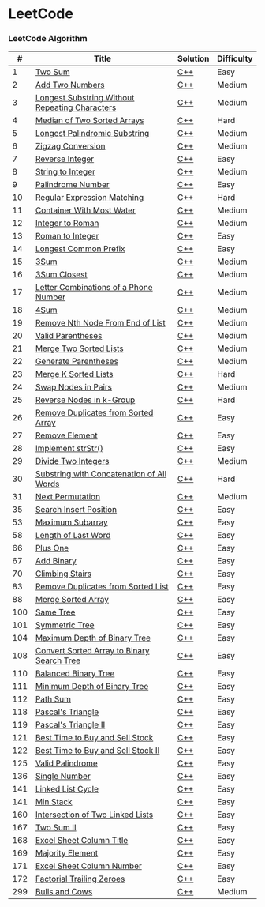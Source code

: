 LeetCode
========

### LeetCode Algorithm

| # | Title | Solution | Difficulty |
|---| ----- | -------- | ---------- |
|1|[Two Sum](https://leetcode.com/problems/two-sum/) | [C++](./algorithms/two_sum.cpp)|Easy|
|2|[Add Two Numbers](https://leetcode.com/problems/add-two-numbers/) | [C++](./algorithms/add_two_numbers.cpp)|Medium|
|3|[Longest Substring Without Repeating Characters](https://leetcode.com/problems/longest-substring-without-repeating-characters/) | [C++](./algorithms/longest_substring.cpp)|Medium|
|4|[Median of Two Sorted Arrays](https://leetcode.com/problems/median-of-two-sorted-arrays/) | [C++](./algorithms/median_two_sorted_arrays.cpp)|Hard|
|5|[Longest Palindromic Substring](https://leetcode.com/problems/longest-palindromic-substring/) | [C++](./algorithms/longest_palindromic_substring.cpp)|Medium|
|6|[Zigzag Conversion](https://leetcode.com/problems/zigzag-conversion/) | [C++](./algorithms/zigzag_conversion.cpp)|Medium|
|7|[Reverse Integer](https://leetcode.com/problems/reverse-integer/) | [C++](./algorithms/reverse_integer.cpp)|Easy|
|8|[String to Integer](https://leetcode.com/problems/string-to-integer-atoi/) | [C++](./algorithms/string_to_integer.cpp)|Medium|
|9|[Palindrome Number](https://leetcode.com/problems/palindrome-number/) | [C++](./algorithms/palindrome_number.cpp)|Easy|
|10|[Regular Expression Matching](https://leetcode.com/problems/regular-expression-matching/) | [C++](./algorithms/regular_expression_matching.cpp)|Hard|
|11|[Container With Most Water](https://leetcode.com/problems/container-with-most-water/) | [C++](./algorithms/container_with_most_water.cpp)|Medium|
|12|[Integer to Roman](https://leetcode.com/problems/integer-to-roman/) | [C++](./algorithms/integer_to_roman.cpp)|Medium|
|13|[Roman to Integer](https://leetcode.com/problems/roman-to-integer/) | [C++](./algorithms/roman_to_integer.cpp)|Easy|
|14|[Longest Common Prefix](https://leetcode.com/problems/longest-common-prefix/) | [C++](./algorithms/longest_common_prefix.cpp)|Easy|
|15|[3Sum](https://leetcode.com/problems/3sum/) | [C++](./algorithms/3sum.cpp)|Medium|
|16|[3Sum Closest](https://leetcode.com/problems/3sum-closest/) | [C++](./algorithms/3sum_closest.cpp)|Medium|
|17|[Letter Combinations of a Phone Number](https://leetcode.com/problems/letter-combinations-of-a-phone-number/) | [C++](./algorithms/letter_combinations_of_a_phone_number.cpp)|Medium|
|18|[4Sum](https://leetcode.com/problems/4sum/) | [C++](./algorithms/4sum.cpp)|Medium|
|19|[Remove Nth Node From End of List](https://leetcode.com/problems/remove-nth-node-from-end-of-list/) | [C++](./algorithms/remove_nth_node_from_end_of_list.cpp)|Medium|
|20|[Valid Parentheses](https://leetcode.com/problems/valid-parentheses/) | [C++](./algorithms/valid_parentheses.cpp)|Medium|
|21|[Merge Two Sorted Lists](https://leetcode.com/problems/merge-two-sorted-lists/) | [C++](./algorithms/merge_two_sorted_lists.cpp)|Medium|
|22|[Generate Parentheses](https://leetcode.com/problems/generate-parentheses/) | [C++](./algorithms/generate_parentheses.cpp)|Medium|
|23|[Merge K Sorted Lists](https://leetcode.com/problems/merge-k-sorted-lists/) | [C++](./algorithms/merge_k_sorted_lists.cpp)|Hard|
|24|[Swap Nodes in Pairs](https://leetcode.com/problems/swap-nodes-in-pairs/) | [C++](./algorithms/swap_nodes_in_pairs.cpp)|Medium|
|25|[Reverse Nodes in k-Group](https://leetcode.com/problems/reverse-nodes-in-k-group/) | [C++](./algorithms/reverse_nodes_in_k_group.cpp)|Hard|
|26|[Remove Duplicates from Sorted Array](https://leetcode.com/problems/remove-duplicates-from-sorted-array/) | [C++](./algorithms/remove_duplicates_from_sorted_array.cpp)|Easy|
|27|[Remove Element](https://leetcode.com/problems/remove-element/) | [C++](./algorithms/remove_element.cpp)|Easy|
|28|[Implement strStr()](https://leetcode.com/problems/implement-strstr/) | [C++](./algorithms/implement_strStr.cpp)|Easy|
|29|[Divide Two Integers](https://leetcode.com/problems/divide-two-integers/) | [C++](./algorithms/divide_two_integers.cpp)|Medium|
|30|[Substring with Concatenation of All Words](https://leetcode.com/problems/substring-with-concatenation-of-all-words/) | [C++](./algorithms/substring_with_concatenation_of_all_words.cpp)|Hard|
|31|[Next Permutation](https://leetcode.com/problems/next-permutation/) | [C++](./algorithms/next_permutation.cpp)|Medium|
|35|[Search Insert Position](https://leetcode.com/problems/search-insert-position/) | [C++](./algorithms/search_insert_position.cpp)|Easy|
|53|[Maximum Subarray](https://leetcode.com/problems/maximum-subarray/) | [C++](./algorithms/maximum_subarray.cpp)|Easy|
|58|[Length of Last Word](https://leetcode.com/problems/length-of-last-word/) | [C++](./algorithms/length_of_lastword.cpp)|Easy|
|66|[Plus One](https://leetcode.com/problems/plus-one/) | [C++](./algorithms/plus_one.cpp)|Easy|
|67|[Add Binary](https://leetcode.com/problems/add-binary/) | [C++](./algorithms/add_binary.cpp)|Easy|
|70|[Climbing Stairs](https://leetcode.com/problems/climbing-stairs/) | [C++](./algorithms/climbing_stairs.cpp)|Easy|
|83|[Remove Duplicates from Sorted List](https://leetcode.com/problems/remove-duplicates-from-sorted-list/) | [C++](./algorithms/remove_duplicates_from_sorted_list.cpp)|Easy|
|88|[Merge Sorted Array](https://leetcode.com/problems/merge-sorted-array/) | [C++](./algorithms/merge_sorted_array.cpp)|Easy|
|100|[Same Tree](https://leetcode.com/problems/same-tree/) | [C++](./algorithms/same_tree.cpp)|Easy|
|101|[Symmetric Tree](https://leetcode.com/problems/symmetric-tree/) | [C++](./algorithms/symmetric_tree.cpp)|Easy|
|104|[Maximum Depth of Binary Tree](https://leetcode.com/problems/maximum-depth-of-binary-tree/) | [C++](./algorithms/maximum_depth_of_binary_tree.cpp)|Easy|
|108|[Convert Sorted Array to Binary Search Tree](https://leetcode.com/problems/convert-sorted-array-to-binary-search-tree/) | [C++](./algorithms/convert_sorted_array_to_binary_search_tree.cpp)|Easy|
|110|[Balanced Binary Tree](https://leetcode.com/problems/balanced-binary-tree/) | [C++](./algorithms/balanced_binary_tree.cpp)|Easy|
|111|[Minimum Depth of Binary Tree](https://leetcode.com/problems/minimum-depth-of-binary-tree/) | [C++](./algorithms/minimum_depth_of_binary_tree.cpp)|Easy|
|112|[Path Sum](https://leetcode.com/problems/path-sum/) | [C++](./algorithms/path_sum.cpp)|Easy|
|118|[Pascal's Triangle](https://leetcode.com/problems/pascals-triangle/) | [C++](./algorithms/pascals_triangle.cpp)|Easy|
|119|[Pascal's Triangle II](https://leetcode.com/problems/pascals-triangle-ii/) | [C++](./algorithms/pascals_triangle_ii.cpp)|Easy|
|121|[Best Time to Buy and Sell Stock](https://leetcode.com/problems/best-time-to-buy-and-sell-stock/) | [C++](./algorithms/best_time_to_buy_and_sell_stock.cpp)|Easy|
|122|[Best Time to Buy and Sell Stock II](https://leetcode.com/problems/best-time-to-buy-and-sell-stock-ii/) | [C++](./algorithms/best_time_to_buy_and_sell_stock_ii.cpp)|Easy|
|125|[Valid Palindrome](https://leetcode.com/problems/valid-palindrome/) | [C++](./algorithms/valid_palindrome.cpp)|Easy|
|136|[Single Number](https://leetcode.com/problems/single-number/) | [C++](./algorithms/single_number.cpp)|Easy|
|141|[Linked List Cycle](https://leetcode.com/problems/linked-list-cycle/) | [C++](./algorithms/linked_list_cycle.cpp)|Easy|
|141|[Min Stack](https://leetcode.com/problems/min-stack/) | [C++](./algorithms/min_stack.cpp)|Easy|
|160|[Intersection of Two Linked Lists](https://leetcode.com/problems/intersection-of-two-linked-lists/) | [C++](./algorithms/intersection_of_two_linked_lists.cpp)|Easy|
|167|[Two Sum II](https://leetcode.com/problems/two-sum-ii-input-array-is-sorted/) | [C++](./algorithms/two_sum_ii.cpp)|Easy|
|168|[Excel Sheet Column Title](https://leetcode.com/problems/excel-sheet-column-title/) | [C++](./algorithms/excel_sheet_column_title.cpp)|Easy|
|169|[Majority Element](https://leetcode.com/problems/majority-element/) | [C++](./algorithms/majority_element.cpp)|Easy|
|171|[Excel Sheet Column Number](https://leetcode.com/problems/excel-sheet-column-number/) | [C++](./algorithms/excel_sheet_column_number.cpp)|Easy|
|172|[Factorial Trailing Zeroes](https://leetcode.com/problems/factorial-trailing-zeroes/) | [C++](./algorithms/factorial_trailing_zeroes.cpp)|Easy|
|299|[Bulls and Cows](https://leetcode.com/problems/bulls-and-cows/) | [C++](./algorithms/bulls_and_cows.cpp)|Medium|
